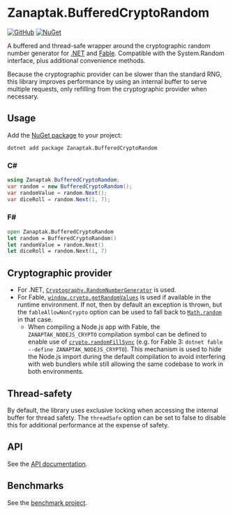 # Zanaptak.BufferedCryptoRandom

[![GitHub](https://img.shields.io/badge/-github-gray?logo=github)](https://github.com/zanaptak/BufferedCryptoRandom) [![NuGet](https://img.shields.io/nuget/v/Zanaptak.BufferedCryptoRandom?logo=nuget)](https://www.nuget.org/packages/Zanaptak.BufferedCryptoRandom)

A buffered and thread-safe wrapper around the cryptographic random number generator for [.NET](https://dotnet.microsoft.com/) and [Fable](https://fable.io/). Compatible with the System.Random interface, plus additional convenience methods.

Because the cryptographic provider can be slower than the standard RNG, this library improves performance by using an internal buffer to serve multiple requests, only refilling from the cryptographic provider when necessary.

## Usage

Add the [NuGet package](https://www.nuget.org/packages/Zanaptak.BufferedCryptoRandom) to your project:
```
dotnet add package Zanaptak.BufferedCryptoRandom
```

### C#
```cs
using Zanaptak.BufferedCryptoRandom;
var random = new BufferedCryptoRandom();
var randomValue = random.Next();
var diceRoll = random.Next(1, 7);
```

### F#
```fs
open Zanaptak.BufferedCryptoRandom
let random = BufferedCryptoRandom()
let randomValue = random.Next()
let diceRoll = random.Next(1, 7)
```

## Cryptographic provider

  - For .NET, [`Cryptography.RandomNumberGenerator`](https://docs.microsoft.com/en-us/dotnet/api/system.security.cryptography.randomnumbergenerator?view=netstandard-2.0) is used.
  - For Fable, [`window.crypto.getRandomValues`](https://developer.mozilla.org/en-US/docs/Web/API/Crypto/getRandomValues) is used if available in the runtime environment. If not, then by default an exception is thrown, but the `fableAllowNonCrypto` option can be used to fall back to [`Math.random`](https://developer.mozilla.org/en-US/docs/Web/JavaScript/Reference/Global_Objects/Math/random) in that case.
      - When compiling a Node.js app with Fable, the `ZANAPTAK_NODEJS_CRYPTO` compilation symbol can be defined to enable use of [`crypto.randomFillSync`](https://nodejs.org/api/crypto.html#crypto_crypto_randomfillsync_buffer_offset_size) (e.g. for Fable 3: `dotnet fable --define ZANAPTAK_NODEJS_CRYPTO`). This mechanism is used to hide the Node.js import during the default compilation to avoid interfering with web bundlers while still allowing the same codebase to work in both environments.

## Thread-safety

By default, the library uses exclusive locking when accessing the internal buffer for thread safety. The `threadSafe` option can be set to false to disable this for additional performance at the expense of safety.

## API

See the [API documentation](https://github.com/zanaptak/BufferedCryptoRandom/blob/main/doc/api.md).

## Benchmarks

See the [benchmark project](https://github.com/zanaptak/BufferedCryptoRandom/tree/main/benchmark).


